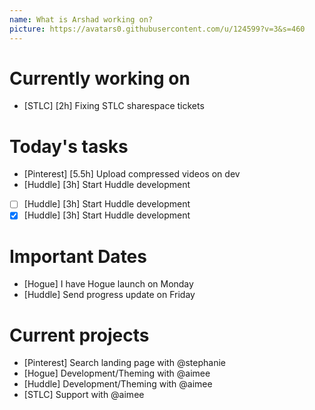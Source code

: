 ```yaml
---
name: What is Arshad working on?
picture: https://avatars0.githubusercontent.com/u/124599?v=3&s=460
---
```


# Currently working on

* [STLC] [2h] Fixing STLC sharespace tickets 

# Today's tasks

* [Pinterest] [5.5h] Upload compressed videos on dev
* [Huddle] [3h] Start Huddle development
* [ ] [Huddle] [3h] Start Huddle development
* [x] [Huddle] [3h] Start Huddle development

# Important Dates

* [Hogue] I have Hogue launch on Monday
* [Huddle] Send progress update on Friday

# Current projects

* [Pinterest] Search landing page with @stephanie
* [Hogue] Development/Theming with @aimee
* [Huddle] Development/Theming with @aimee
* [STLC] Support with @aimee
